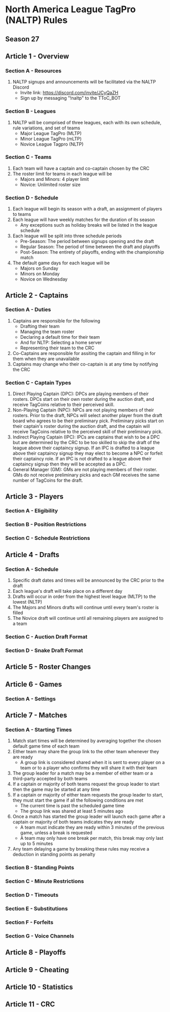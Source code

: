 # North America League TagPro (NALTP) Rules

## Season 27

## Article 1 - Overview

### Section A - Resources

1. NALTP signups and announcements will be facilitated via the NALTP Discord
    * Invite link: https://discord.com/invite/JCyQaZH
    * Sign up by messaging "!naltp" to the TToC_BOT

### Section B - Leagues

1. NALTP will be comprised of three leagues, each with its own schedule, rule variations, and set of teams
    * Major League TagPro (MLTP)
    * Minor League TagPro (mLTP)
    * Novice League Tagpro (NLTP)

### Section C - Teams

1. Each team will have a captain and co-captain chosen by the CRC
2. The roster limit for teams in each league will be
    * Majors and Minors: 4 player limit
    * Novice: Unlimited roster size

### Section D - Schedule

1. Each league will begin its season with a draft, an assignment of players to teams
3. Each league will have weekly matches for the duration of its season
    * Any exceptions such as holiday breaks will be listed in the league schedule
4. Each league will be split into three schedule periods
    * Pre-Season: The period between signups opening and the draft
    * Regular Season: The period of time between the draft and playoffs
    * Post-Season: The entirety of playoffs, ending with the championship match
5. The default game days for each league will be
    * Majors on Sunday
    * Minors on Monday
    * Novice on Wednesday

## Article 2 - Captains

### Section A - Duties

1. Captains are responsible for the following
    * Drafting their team
    * Managing the team roster
    * Declaring a default time for their team
    * And for NLTP: Selecting a home server
    * Representing their team to the CRC
2. Co-Captains are responsible for assiting the captain and filling in for them when they are unavailable
3. Captains may change who their co-captain is at any time by notifying the CRC

### Section C - Captain Types

1. Direct Playing Captain (DPC): DPCs are playing members of their rosters. DPCs start on their own roster during the auction draft, and receive TagCoins relative to their perceived skill.
2. Non-Playing Captain (NPC): NPCs are not playing members of their rosters. Prior to the draft, NPCs will select another player from the draft board who agrees to be their preliminary pick. Preliminary picks start on their captain's roster during the auction draft, and the captain will receive TagCoins relative to the perceived skill of their preliminary pick.
3. Indirect Playing Captain (IPC): IPCs are captains that wish to be a DPC but are determined by the CRC to be too skilled to skip the draft of the league above their captaincy signup. If an IPC is drafted to a league above their captaincy signup they may elect to become a NPC or forfeit their captaincy role. If an IPC is not drafted to a league above their captaincy signup then they will be accepted as a DPC.
4. General Manager (GM): GMs are not playing members of their roster. GMs do not receive preliminary picks and each GM receives the same number of TagCoins for the draft.


## Article 3 - Players

### Section A - Eligibility

<!-- TODO -->

### Section B - Position Restrictions

<!-- TODO -->

### Section C - Schedule Restrictions

<!-- TODO -->

## Article 4 - Drafts

### Section A - Schedule

1. Specific draft dates and times will be announced by the CRC prior to the draft
2. Each league's draft will take place on a different day
3. Drafts will occur in order from the highest level league (MLTP) to the lowest (NLTP)
4. The Majors and Minors drafts will continue until every team's roster is filled
6. The Novice draft will continue until all remaining players are assigned to a team

### Section C - Auction Draft Format

<!-- TODO -->

### Section D - Snake Draft Format

<!-- TODO -->

## Article 5 - Roster Changes

<!-- TODO -->

## Article 6 - Games

### Section A - Settings

<!-- TODO -->

## Article 7 - Matches

### Section A - Starting Times

1. Match start times will be determined by averaging together the chosen default game time of each team
2. Either team may share the group link to the other team whenever they are ready
    * A group link is considered shared when it is sent to every player on a team or to a player who confirms they will share it with their team
3. The group leader for a match may be a member of either team or a third-party accepted by both teams
4. If a captain or majority of both teams request the group leader to start then the game may be started at any time
5. If a captain or majority of either team requests the group leader to start, they must start the game if all the following conditions are met
    * The current time is past the scheduled game time
    * The group link was shared at least 5 minutes ago
6. Once a match has started the group leader will launch each game after a captain or majority of both teams indicates they are ready
    * A team must indicate they are ready within 3 minutes of the previous game, unless a break is requested
    * A team may only have one break per match, this break may only last up to 5 minutes
7. Any team delaying a game by breaking these rules may receive a deduction in standing points as penalty

### Section B - Standing Points

<!-- TODO -->

### Section C - Minute Restrictions

<!-- TODO -->

### Section D - Timeouts

<!-- TODO -->

### Section E - Substitutions

<!-- TODO -->

### Section F - Forfeits

<!-- TODO -->

### Section G - Voice Channels

<!-- TODO -->

## Article 8 - Playoffs

<!-- TODO -->

## Article 9 - Cheating

<!-- TODO -->

## Article 10 - Statistics

<!-- TODO -->

## Article 11 - CRC

<!-- TODO -->
